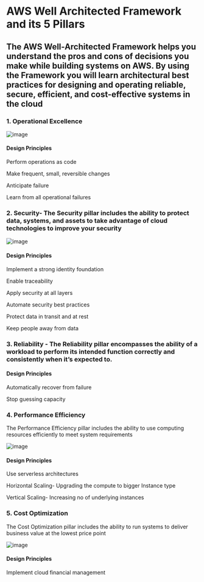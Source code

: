 # AWS Well Architected Framework and its 5 Pillars

## The AWS Well-Architected Framework helps you understand the pros and cons of decisions you make while building systems on AWS. By using the Framework you will learn architectural best practices for designing and operating reliable, secure, efficient, and cost-effective systems in the cloud

### 1. Operational Excellence

![image](https://user-images.githubusercontent.com/54981984/98570298-4cff9d00-22d9-11eb-8093-b00970cb3a55.png)

#### Design Principles

Perform operations as code

Make frequent, small, reversible changes

Anticipate failure

Learn from all operational failures

### 2. Security- The Security pillar includes the ability to protect data, systems, and assets to take advantage of cloud technologies to improve your security

![image](https://user-images.githubusercontent.com/54981984/98568773-7c150f00-22d7-11eb-90a1-829adaaec274.png)

#### Design Principles

Implement a strong identity foundation

Enable traceability

Apply security at all layers

Automate security best practices

Protect data in transit and at rest

Keep people away from data

### 3. Reliability - The Reliability pillar encompasses the ability of a workload to perform its intended function correctly and consistently when it’s expected to.

#### Design Principles

Automatically recover from failure

Stop guessing capacity 

### 4. Performance Efficiency

The Performance Efficiency pillar includes the ability to use computing resources efficiently to meet system requirements

![image](https://user-images.githubusercontent.com/54981984/98569241-11180800-22d8-11eb-930d-13694d515c37.png)

#### Design Principles

Use serverless architectures

Horizontal Scaling- Upgrading the compute to bigger Instance type 

Vertical Scaling- Increasing no of underlying instances

### 5. Cost Optimization

The Cost Optimization pillar includes the ability to run systems to deliver business value at the lowest price point

![image](https://user-images.githubusercontent.com/54981984/98568631-52f47e80-22d7-11eb-98cb-7fb7df96d675.png)

#### Design Principles

Implement cloud financial management

